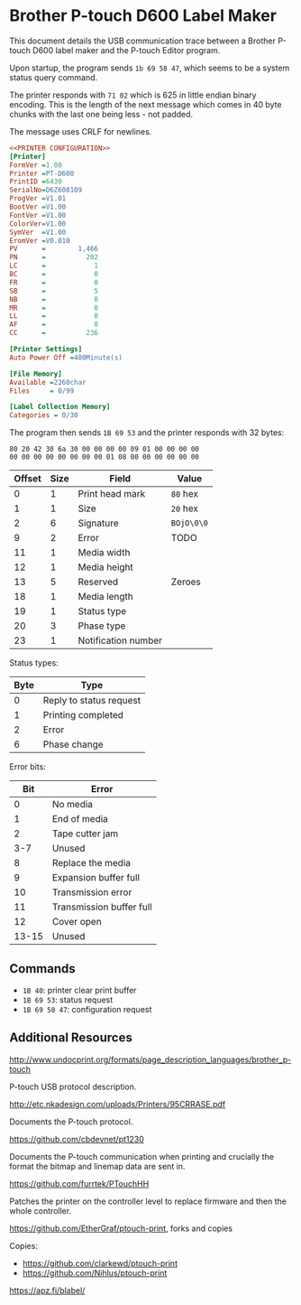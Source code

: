 # Brother P-touch D600 Label Maker

This document details the USB communication trace between a Brother P-touch D600
label maker and the P-touch Editor program.

Upon startup, the program sends `1b 69 58 47`, which seems to be a system status
query command.

The printer responds with `71 02` which is 625 in little endian binary encoding.
This is the length of the next message which comes in 40 byte chunks with the
last one being less - not padded.

The message uses CRLF for newlines.

```ini
<<PRINTER CONFIGURATION>>
[Printer]
FormVer =1.00
Printer =PT-D600
PrintID =6430
SerialNo=D6Z608109
ProgVer =V1.01
BootVer =V1.00
FontVer =V1.00
ColorVer=V1.00
SymVer  =V1.00
EromVer =V0.010
PV      =        1,466
PN      =          202
LC      =            1
BC      =            0
FR      =            0
SB      =            5
NB      =            0
MR      =            0
LL      =            0
AF      =            0
CC      =          236

[Printer Settings]
Auto Power Off =480Minute(s)

[File Memory]
Available =2260char
Files     = 0/99

[Label Collection Memory]
Categories = 0/30

```

The program then sends `1B 69 53` and the printer responds with 32 bytes:

```hex
80 20 42 30 6a 30 00 00 00 00 09 01 00 00 00 00
00 00 00 00 00 00 00 00 01 08 00 00 00 00 00 00
```

| Offset | Size | Field               | Value      |
|--------|------|---------------------|------------|
| 0      | 1    | Print head mark     | `80` hex   |
| 1      | 1    | Size                | `20` hex   |
| 2      | 6    | Signature           | `BOjO\0\0` |
| 9      | 2    | Error               | TODO       |
| 11     | 1    | Media width         |
| 12     | 1    | Media height        |
| 13     | 5    | Reserved            | Zeroes
| 18     | 1    | Media length        |
| 19     | 1    | Status type         |
| 20     | 3    | Phase type          |
| 23     | 1    | Notification number |

Status types:

| Byte | Type                    |
|------|-------------------------|
| 0    | Reply to status request |
| 1    | Printing completed      |
| 2    | Error                   |
| 6    | Phase change            |

Error bits:

| Bit   | Error                    |
|-------|--------------------------|
| 0     | No media                 |
| 1     | End of media             |
| 2     | Tape cutter jam          | 
| 3-7   | Unused                   |
| 8     | Replace the media        |
| 9     | Expansion buffer full    |
| 10    | Transmission error       |
| 11    | Transmission buffer full |
| 12    | Cover open               |
| 13-15 | Unused                   |

## Commands

- `1B 40`: printer clear print buffer
- `1B 69 53`: status request
- `1B 69 58 47`: configuration request

## Additional Resources

http://www.undocprint.org/formats/page_description_languages/brother_p-touch

P-touch USB protocol description.

http://etc.nkadesign.com/uploads/Printers/95CRRASE.pdf

Documents the P-touch protocol.

https://github.com/cbdevnet/pt1230

Documents the P-touch communication when printing and crucially the format
the bitmap and linemap data are sent in.

https://github.com/furrtek/PTouchHH

Patches the printer on the controller level to replace firmware and then
the whole controller.

https://github.com/EtherGraf/ptouch-print, forks and copies

Copies:

- https://github.com/clarkewd/ptouch-print
- https://github.com/Nihlus/ptouch-print

https://apz.fi/blabel/
